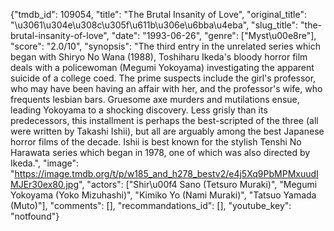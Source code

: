 {"tmdb_id": 109054, "title": "The Brutal Insanity of Love", "original_title": "\u3061\u304e\u308c\u305f\u611b\u306e\u6bba\u4eba", "slug_title": "the-brutal-insanity-of-love", "date": "1993-06-26", "genre": ["Myst\u00e8re"], "score": "2.0/10", "synopsis": "The third entry in the unrelated series which began with Shiryo No Wana (1988), Toshiharu Ikeda's bloody horror film deals with a policewoman (Megumi Yokoyama) investigating the apparent suicide of a college coed. The prime suspects include the girl's professor, who may have been having an affair with her, and the professor's wife, who frequents lesbian bars. Gruesome axe murders and mutilations ensue, leading Yokoyama to a shocking discovery. Less grisly than its predecessors, this installment is perhaps the best-scripted of the three (all were written by Takashi Ishii), but all are arguably among the best Japanese horror films of the decade. Ishii is best known for the stylish Tenshi No Harawata series which began in 1978, one of which was also directed by Ikeda.", "image": "https://image.tmdb.org/t/p/w185_and_h278_bestv2/e4j5Xq9PbMPMxuudIMJEr30ex80.jpg", "actors": ["Shir\u00f4 Sano (Tetsuro Muraki)", "Megumi Yokoyama (Yoko Mizuhashi)", "Kimiko Yo (Nami Muraki)", "Tatsuo Yamada (Muto)"], "comments": [], "recommandations_id": [], "youtube_key": "notfound"}